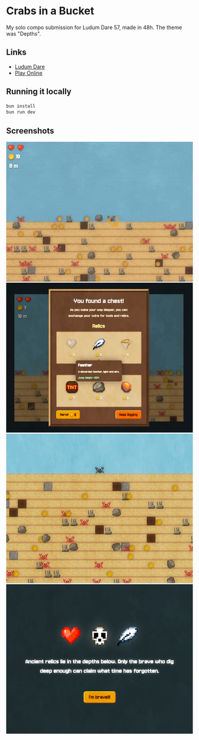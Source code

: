 # Crabs in a Bucket

My solo compo submission for Ludum Dare 57, made in 48h. The theme was "Depths".

## Links

-   [Ludum Dare](https://ldjam.com/events/ludum-dare/57/crabs-in-a-bucket)
-   [Play Online](https://crabs-in-a-bucket.pages.dev/)

## Running it locally

```bash
bun install
bun run dev
```

## Screenshots

![Screenshot 1](./screenshots/gif.gif)
![Screenshot 2](./screenshots/pic2.png)
![Screenshot 3](./screenshots/pic1.png)
![Screenshot 4](./screenshots/pic3.png)

